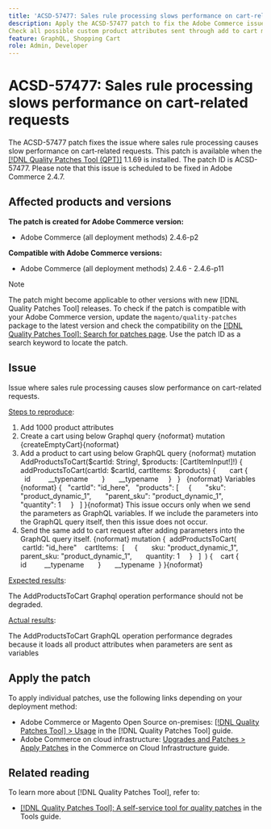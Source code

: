 ```yaml
---
title: 'ACSD-57477: Sales rule processing slows performance on cart-related requests'
description: Apply the ACSD-57477 patch to fix the Adobe Commerce issue where in a project where lot of product attributes available ex: 1000 attributes, when AddProductsToCart GraphQL operation is executed with variables, Magento tries to load all these product attributes, due to that performance of the AddProductsToCart GraphQL operation slows down.
Check all possible custom product attributes sent through add to cart mutation and accept only valid product attributes.
feature: GraphQL, Shopping Cart
role: Admin, Developer
---
```


# ACSD-57477: Sales rule processing slows performance on cart-related requests

The ACSD-57477 patch fixes the issue where sales rule processing causes slow performance on cart-related requests. This patch is available when the [[!DNL Quality Patches Tool (QPT)]](/help/tools/quality-patches-tool/quality-patches-tool-to-self-serve-quality-patches.md) 1.1.69 is installed. The patch ID is ACSD-57477. Please note that this issue is scheduled to be fixed in Adobe Commerce 2.4.7.

## Affected products and versions

**The patch is created for Adobe Commerce version:**

* Adobe Commerce (all deployment methods) 2.4.6-p2

**Compatible with Adobe Commerce versions:**

* Adobe Commerce (all deployment methods) 2.4.6 - 2.4.6-p11

>[!NOTE]
>
>The patch might become applicable to other versions with new [!DNL Quality Patches Tool] releases. To check if the patch is compatible with your Adobe Commerce version, update the `magento/quality-patches` package to the latest version and check the compatibility on the [[!DNL Quality Patches Tool]: Search for patches page](https://experienceleague.adobe.com/tools/commerce-quality-patches/index.html). Use the patch ID as a search keyword to locate the patch.

## Issue

Issue where sales rule processing causes slow performance on cart-related requests.

<u>Steps to reproduce</u>:

1) Add 1000 product attributes
 2) Create a cart using below Graphql query
{noformat}
mutation {createEmptyCart}{noformat}
 3) Add a product to cart using below GraphQL query
{noformat}
mutation AddProductsToCart($cartId: String!, $products: [CartItemInput!]!) {
    addProductsToCart(cartId: $cartId, cartItems: $products) {
      cart {
        id
        __typename
      }
      __typename
    }
  }
  {noformat}
Variables
{noformat}
{
  "cartId": "id_here",
  "products": [
    {
      "sku": "product_dynamic_1",
      "parent_sku": "product_dynamic_1",
      "quantity": 1
    }
  ]
}{noformat}
This issue occurs only when we send the parameters as GraphQL variables. If we include the parameters into the GraphQL query itself, then this issue does not occur.
5) Send the same add to cart request after adding parameters into the GraphQL query itself.
{noformat}
mutation {
 addProductsToCart(
   cartId: "id_here"
   cartItems:  [
    {
      sku: "product_dynamic_1",
      parent_sku: "product_dynamic_1",
      quantity: 1
    }
  ]
 ) {
   cart {
        id
        __typename
      }
      __typename
 }
}{noformat}

<u>Expected results</u>:

The AddProductsToCart Graphql operation performance should not be degraded.

<u>Actual results</u>:

The AddProductsToCart GraphQL operation performance degrades because it loads all product attributes when parameters are sent as variables

## Apply the patch

To apply individual patches, use the following links depending on your deployment method:

* Adobe Commerce or Magento Open Source on-premises: [[!DNL Quality Patches Tool] > Usage](/help/tools/quality-patches-tool/usage.md) in the [!DNL Quality Patches Tool] guide.
* Adobe Commerce on cloud infrastructure: [Upgrades and Patches > Apply Patches](https://experienceleague.adobe.com/docs/commerce-cloud-service/user-guide/develop/upgrade/apply-patches.html) in the Commerce on Cloud Infrastructure guide.

## Related reading

To learn more about [!DNL Quality Patches Tool], refer to:

* [[!DNL Quality Patches Tool]: A self-service tool for quality patches](/help/tools/quality-patches-tool/quality-patches-tool-to-self-serve-quality-patches.md) in the Tools guide.